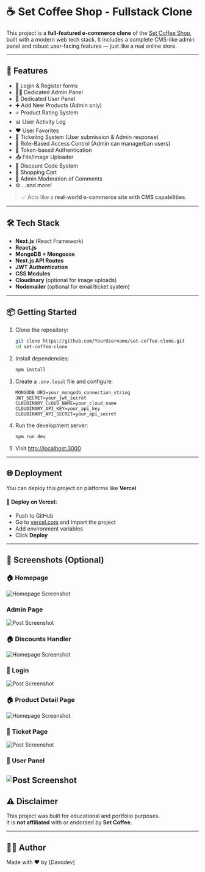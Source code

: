 # ☕ Set Coffee Shop - Fullstack Clone

This project is a **full-featured e-commerce clone** of the [Set Coffee Shop](https://set-coffee.com/set-shop/), built with a modern web tech stack. It includes a complete CMS-like admin panel and robust user-facing features — just like a real online store.

---

## 🚀 Features

- 🧾 Login & Register forms
- 🧑‍💼 Dedicated Admin Panel
- 👤 Dedicated User Panel
- ➕ Add New Products (Admin only)
- ⭐ Product Rating System
- 📊 User Activity Log
- ❤️ User Favorites
- 🎫 Ticketing System (User submission & Admin response)
- 🔐 Role-Based Access Control (Admin can manage/ban users)
- 🔑 Token-based Authentication
- 📤 File/Image Uploader
- 💸 Discount Code System
- 🛒 Shopping Cart
- 💬 Admin Moderation of Comments
- ⚙️ ...and more!

> ✅ Acts like a **real-world e-commerce site with CMS capabilities**.

---

## 🛠 Tech Stack

- **Next.js** (React Framework)
- **React.js**
- **MongoDB + Mongoose**
- **Next.js API Routes**
- **JWT Authentication**
- **CSS Modules**
- **Cloudinary** (optional for image uploads)
- **Nodemailer** (optional for email/ticket system)

---

## 📦 Getting Started

1. Clone the repository:

   ```bash
   git clone https://github.com/YourUsername/set-coffee-clone.git
   cd set-coffee-clone
   ```

2. Install dependencies:

   ```bash
   npm install
   ```

3. Create a `.env.local` file and configure:

   ```env
   MONGODB_URI=your_mongodb_connection_string
   JWT_SECRET=your_jwt_secret
   CLOUDINARY_CLOUD_NAME=your_cloud_name
   CLOUDINARY_API_KEY=your_api_key
   CLOUDINARY_API_SECRET=your_api_secret
   ```

4. Run the development server:

   ```bash
   npm run dev
   ```

5. Visit [http://localhost:3000](http://localhost:3000)

---

## 🌐 Deployment

You can deploy this project on platforms like **Vercel**

#### 📌 Deploy on Vercel:

- Push to GitHub
- Go to [vercel.com](https://vercel.com) and import the project
- Add environment variables
- Click **Deploy**

---

## 📸 Screenshots (Optional)

### 🏠 Homepage

![Homepage Screenshot](./public/images/mainPage.png)

### Admin Page

![Post Screenshot](./public/images/AdminPage.png)

### 🏠 Discounts Handler

![Homepage Screenshot](./public/images/Discounts.png)

### 📝 Login

![Post Screenshot](./public/images/Login.png)

### 🏠 Product Detail Page

![Homepage Screenshot](./public/images/ProductDetail.png)

### 📝 Ticket Page

![Post Screenshot](./public/images/TicketPage.png)

### 📝 User Panel

## ![Post Screenshot](./public/images/UserPanel.png)

## ⚠️ Disclaimer

This project was built for educational and portfolio purposes.  
It is **not affiliated** with or endorsed by **Set Coffee**.

---

## 🧑‍💻 Author

Made with ❤️ by [Davodev]
